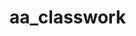 # aa_classwork
 
           

                       
                       
                       
                       
                       
                       
                                     
                       
                       
                       
                       
                       
                       
                       
                       
                       
                                     
                       
                       
                       
                       
                       
                       
                       
                       
                       
                       
                       
                       
                       
                       
                       

